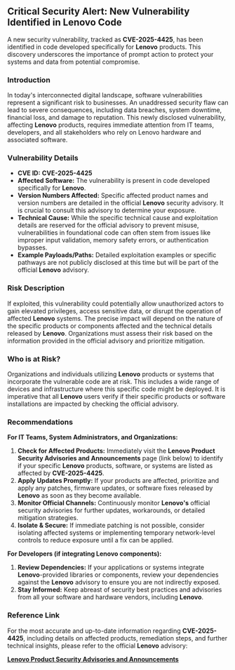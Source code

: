 ## Critical Security Alert: New Vulnerability Identified in Lenovo Code

A new security vulnerability, tracked as **CVE-2025-4425**, has been identified in code developed specifically for **Lenovo** products. This discovery underscores the importance of prompt action to protect your systems and data from potential compromise.

### Introduction

In today's interconnected digital landscape, software vulnerabilities represent a significant risk to businesses. An unaddressed security flaw can lead to severe consequences, including data breaches, system downtime, financial loss, and damage to reputation. This newly disclosed vulnerability, affecting **Lenovo** products, requires immediate attention from IT teams, developers, and all stakeholders who rely on Lenovo hardware and associated software.

### Vulnerability Details

*   **CVE ID:** **CVE-2025-4425**
*   **Affected Software:** The vulnerability is present in code developed specifically for **Lenovo**.
*   **Version Numbers Affected:** Specific affected product names and version numbers are detailed in the official **Lenovo** security advisory. It is crucial to consult this advisory to determine your exposure.
*   **Technical Cause:** While the specific technical cause and exploitation details are reserved for the official advisory to prevent misuse, vulnerabilities in foundational code can often stem from issues like improper input validation, memory safety errors, or authentication bypasses.
*   **Example Payloads/Paths:** Detailed exploitation examples or specific pathways are not publicly disclosed at this time but will be part of the official **Lenovo** advisory.

### Risk Description

If exploited, this vulnerability could potentially allow unauthorized actors to gain elevated privileges, access sensitive data, or disrupt the operation of affected **Lenovo** systems. The precise impact will depend on the nature of the specific products or components affected and the technical details released by **Lenovo**. Organizations must assess their risk based on the information provided in the official advisory and prioritize mitigation.

### Who is at Risk?

Organizations and individuals utilizing **Lenovo** products or systems that incorporate the vulnerable code are at risk. This includes a wide range of devices and infrastructure where this specific code might be deployed. It is imperative that all **Lenovo** users verify if their specific products or software installations are impacted by checking the official advisory.

### Recommendations

**For IT Teams, System Administrators, and Organizations:**

1.  **Check for Affected Products:** Immediately visit the **Lenovo Product Security Advisories and Announcements** page (link below) to identify if your specific **Lenovo** products, software, or systems are listed as affected by **CVE-2025-4425**.
2.  **Apply Updates Promptly:** If your products are affected, prioritize and apply any patches, firmware updates, or software fixes released by **Lenovo** as soon as they become available.
3.  **Monitor Official Channels:** Continuously monitor **Lenovo's** official security advisories for further updates, workarounds, or detailed mitigation strategies.
4.  **Isolate & Secure:** If immediate patching is not possible, consider isolating affected systems or implementing temporary network-level controls to reduce exposure until a fix can be applied.

**For Developers (if integrating Lenovo components):**

1.  **Review Dependencies:** If your applications or systems integrate **Lenovo**-provided libraries or components, review your dependencies against the **Lenovo** advisory to ensure you are not indirectly exposed.
2.  **Stay Informed:** Keep abreast of security best practices and advisories from all your software and hardware vendors, including **Lenovo**.

### Reference Link

For the most accurate and up-to-date information regarding **CVE-2025-4425**, including details on affected products, remediation steps, and further technical insights, please refer to the official **Lenovo** advisory:

[**Lenovo Product Security Advisories and Announcements**](https://support.lenovo.com/us/en/product_security/home)